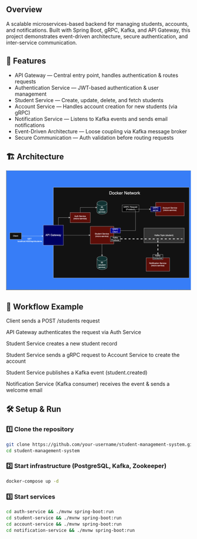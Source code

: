## Overview

A scalable microservices-based backend for managing students, accounts, and notifications. Built with Spring Boot, gRPC, Kafka, and API Gateway, this project demonstrates event-driven architecture, secure authentication, and inter-service communication.

## 🚀 Features

- API Gateway — Central entry point, handles authentication & routes requests
- Authentication Service — JWT-based authentication & user management
- Student Service — Create, update, delete, and fetch students
- Account Service — Handles account creation for new students (via gRPC)
- Notification Service — Listens to Kafka events and sends email notifications
- Event-Driven Architecture — Loose coupling via Kafka message broker
- Secure Communication — Auth validation before routing requests

## 🏗️ Architecture

![Architecture Diagram](diagrams/architecture.png)

## 🔑 Workflow Example

Client sends a POST /students request

API Gateway authenticates the request via Auth Service

Student Service creates a new student record

Student Service sends a gRPC request to Account Service to create the account

Student Service publishes a Kafka event (student.created)

Notification Service (Kafka consumer) receives the event & sends a welcome email

## 🛠️ Setup & Run

### 1️⃣ Clone the repository
```bash
git clone https://github.com/your-username/student-management-system.git
cd student-management-system
```

### 2️⃣ Start infrastructure (PostgreSQL, Kafka, Zookeeper)
```bash
docker-compose up -d
```

### 3️⃣ Start services
```bash
cd auth-service && ./mvnw spring-boot:run
cd student-service && ./mvnw spring-boot:run
cd account-service && ./mvnw spring-boot:run
cd notification-service && ./mvnw spring-boot:run
```
